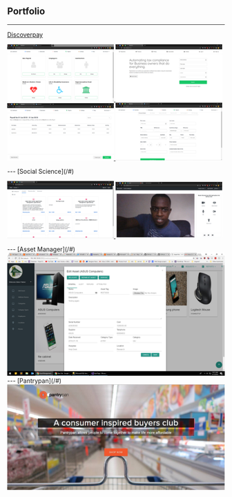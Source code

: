 ## Portfolio

---
[Discoverpay](/#)
<p float="left">
<a href="images/discoverpay 2.PNG" target="_blank">
<img width="49%" src="images/discoverpay 2.PNG?raw=true"/>
</a>
<a href="images/discoverpay 1.PNG" target="_blank">
<img width="49%" src="images/discoverpay 1.PNG?raw=true"/>
</a>
<a href="images/discoverpay 3.PNG" target="_blank">
<img width="49%" src="images/discoverpay 3.PNG?raw=true"/>
</a>
<a href="images/discoverpay 9.PNG" target="_blank">
<img width="49%" src="images/discoverpay 9.PNG?raw=true"/>
</a>
</p>
---
[Social Science](/#)
<p float="left">
<a href="images/social science 1.PNG" target="_blank">
<img width="49%" src="images/social science 1.PNG?raw=true"/>
</a> 
<a href="images/social science 4.PNG" target="_blank">
<img width="49%" src="images/social science 4.PNG?raw=true"/>
</a>
</p>
---
[Asset Manager](/#)
<a href="images/asset manager.png" target="_blank">
<img src="images/asset manager.png?raw=true"/>
</a>
---
[Pantrypan](/#)
<a href="images/pantrypan.jpg" target="_blank">
<img src="images/pantrypan.jpg?raw=true"/>
</a>
